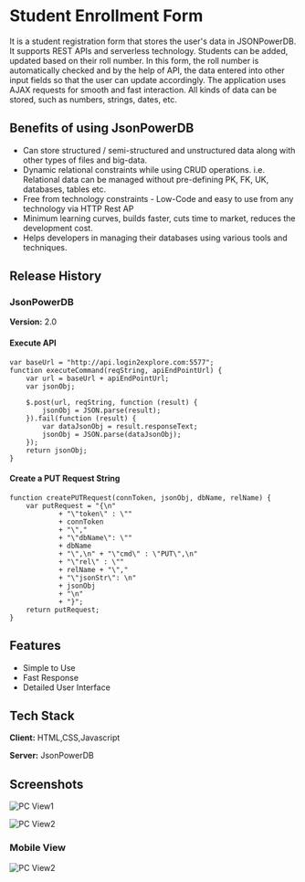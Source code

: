 
# Student Enrollment Form

It is a student registration form that stores the user's data in JSONPowerDB. It supports REST APIs and serverless technology. Students can be added, updated based on their roll number. In this form, the roll number is automatically checked and by the help of API, the data entered into other input fields so that the user can update accordingly. The application uses AJAX requests for smooth and fast interaction. All kinds of data can be stored, such as numbers, strings, dates, etc.




## Benefits of using JsonPowerDB

- Can store structured / semi-structured and unstructured data along with other types of files and big-data.
- Dynamic relational constraints while using CRUD operations. i.e. Relational data can be managed without pre-defining PK, FK, UK, databases, tables etc.
- Free from technology constraints - Low-Code and easy to use from any technology via HTTP Rest AP
- Minimum learning curves, builds faster, cuts time to market, reduces the development cost.
- Helps developers in managing their databases using various tools and techniques.


## Release History
### JsonPowerDB
**Version:** 2.0
#### Execute API

```
var baseUrl = "http://api.login2explore.com:5577";
function executeCommand(reqString, apiEndPointUrl) {
    var url = baseUrl + apiEndPointUrl;
    var jsonObj;
    
    $.post(url, reqString, function (result) {
        jsonObj = JSON.parse(result);
    }).fail(function (result) {
        var dataJsonObj = result.responseText;
        jsonObj = JSON.parse(dataJsonObj);
    });
    return jsonObj;
}
```
#### Create a PUT Request String
```
function createPUTRequest(connToken, jsonObj, dbName, relName) {
    var putRequest = "{\n"
            + "\"token\" : \""
            + connToken
            + "\","
            + "\"dbName\": \""
            + dbName
            + "\",\n" + "\"cmd\" : \"PUT\",\n"
            + "\"rel\" : \""
            + relName + "\","
            + "\"jsonStr\": \n"
            + jsonObj
            + "\n"
            + "}";
    return putRequest;
}

```

## Features

- Simple to Use
- Fast Response
- Detailed User Interface
## Tech Stack

**Client:** HTML,CSS,Javascript

**Server:** JsonPowerDB


## Screenshots

![PC View1](https://i.ibb.co/MnTPjzC/1.png)

![PC View2](https://i.ibb.co/XFNXybp/2.png)

### Mobile View

![PC View2](https://i.ibb.co/1qwsbVb/3.png)


